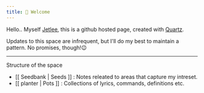 ```yaml
---
title: 👋 Welcome
---
```


Hello.. Myself [Jetlee](https://in.linkedin.com/in/jetleejoy), this is a github hosted page, 
created with [Quartz](https://quartz.jzhao.xyz/).  

Updates to this space are infrequent, but I'll do my best to maintain a pattern. No promises, though!😉

---

Structure of the space

- [[ Seedbank | Seeds ]] : Notes releated to areas that capture my intreset.  
- [[ planter | Pots ]] : Collections of lyrics, commands, definitions etc. 
